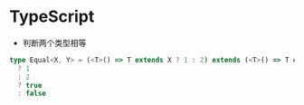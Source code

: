 # TypeScript

- 判断两个类型相等

```ts
type Equal<X, Y> = (<T>() => T extends X ? 1 : 2) extends (<T>() => T extends Y
  ? 1
  : 2
  ? true
  : false
```
